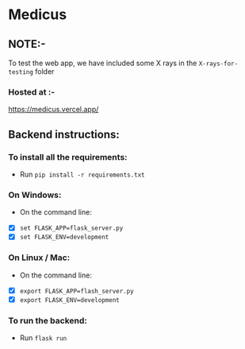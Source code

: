 # Medicus

## NOTE:- 
To test the web app, we have included some X rays in the `X-rays-for-testing` folder 
### Hosted at :- 
https://medicus.vercel.app/

## Backend instructions:

### To install all the requirements:

- Run `pip install -r requirements.txt`

### On Windows:

- On the command line:
- [x] `set FLASK_APP=flask_server.py`
- [x] `set FLASK_ENV=development`

### On Linux / Mac:

- On the command line:
- [x] `export FLASK_APP=flash_server.py`
- [x] `export FLASK_ENV=development`

### To run the backend:

- Run `flask run`
